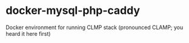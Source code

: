 # docker-mysql-php-caddy
Docker environment for running CLMP stack (pronounced CLAMP; you heard it here first)
